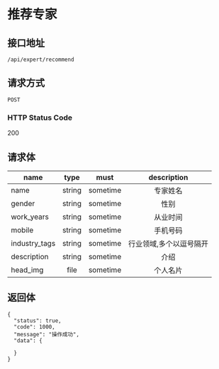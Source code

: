 # 推荐专家

## 接口地址

`/api/expert/recommend`

## 请求方式

`POST`

### HTTP Status Code

200

## 请求体

| name     | type     | must     | description |
|----------|:--------:|:--------:|:--------:|
| name | string   | sometime      | 专家姓名 |
| gender    | string   | sometime      | 性别 |
| work_years   | string   | sometime      | 从业时间 |
| mobile     | string   | sometime      | 手机号码 |
| industry_tags | string   | sometime      | 行业领域,多个以逗号隔开 |
| description | string   | sometime      | 介绍 |
| head_img | file   | sometime      | 个人名片 |

## 返回体

```json5
{
  "status": true,
  "code": 1000,
  "message": "操作成功",
  "data": {
    
  }
}
``` 
